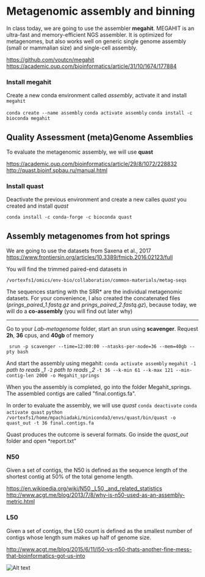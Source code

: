 # Metagenomic assembly and binning

In class today, we are going to use the assembler **megahit**.  MEGAHIT is an ultra-fast and memory-efficient NGS assembler. It is optimized for metagenomes, but also works well on generic single genome assembly (small or mammalian size) and single-cell assembly.

https://github.com/voutcn/megahit
https://academic.oup.com/bioinformatics/article/31/10/1674/177884

### Install megahit
Create a new conda environment called *assembly*, activate it and install ```megahit```

```conda create --name assembly```
```conda activate assembly```
```conda install -c bioconda megahit```

## Quality Assessment  (meta)Genome Assemblies
To evaluate the metagenomic assembly, we will use **quast**

https://academic.oup.com/bioinformatics/article/29/8/1072/228832
http://quast.bioinf.spbau.ru/manual.html

### Install quast
Deactivate the previous environment and create a new calles *quast* you created and install *quast*

```conda install -c conda-forge -c bioconda quast```


## Assembly metagenomes from hot springs
We are going to use the datasets from Saxena et al., 2017
https://www.frontiersin.org/articles/10.3389/fmicb.2016.02123/full

You will find the trimmed paired-end datasets in 

```/vortexfs1/omics/env-bio/collaboration/common-materials/metag-seqs```

The sequences starting with the SRR* are the individual metagenomic datasets. For your convenience, I also created the concatenated files (*prings_paired_1.fastq.gz* and *prings_paired_2.fastq.gz*), because today, we will do a **co-assembly** (you will find out later why)

_______________________________________________________________________________
Go to your *Lab-metagenome* folder, start an srun using **scavenger**. Request **2h**, **36** cpus, and **40gb** of memory

``` srun -p scavenger --time=12:00:00 --ntasks-per-node=36 --mem=40gb --pty bash```

And start the assembly using megahit:
```conda activate assembly```
```megahit -1``` *path to reads _1* ```-2```  *path to reads _2* ```-t 36 --k-min 61 --k-max 121 --min-contig-len 2000 -o Megahit_springs```

When you the assembly is completed, go into the folder Megahit_springs. The assembled contigs are called "final.contigs.fa".

In order to evaluate the assembly, we will use *quast*
```conda deactivate```
```conda activate quast```
```python /vortexfs1/home/mpachiadaki/miniconda3/envs/quast/bin/quast -o quast_out -t 36 final.contigs.fa```

Quast produces the outcome is several formats. Go inside the *quast_out* folder and open *report.txt"

### N50
Given a set of contigs, the N50 is defined as the sequence length of the shortest contig at 50% of the total genome length.

https://en.wikipedia.org/wiki/N50,_L50,_and_related_statistics
http://www.acgt.me/blog/2013/7/8/why-is-n50-used-as-an-assembly-metric.html

### L50
Given a set of contigs, the L50 count is defined as the smallest number of contigs whose length sum makes up half of genome size.

http://www.acgt.me/blog/2015/6/11/l50-vs-n50-thats-another-fine-mess-that-bioinformatics-got-us-into


![Alt text](Assemblies_metrics.png)
